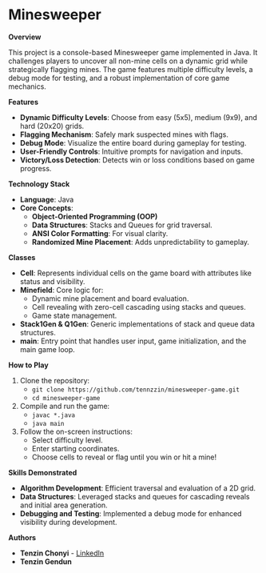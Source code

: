 # Minesweeper

**Overview**

This project is a console-based Minesweeper game implemented in Java. It challenges players to uncover all non-mine cells on a dynamic grid while strategically flagging mines. The game features multiple difficulty levels, a debug mode for testing, and a robust implementation of core game mechanics.

**Features**
- **Dynamic Difficulty Levels**: Choose from easy (5x5), medium (9x9), and hard (20x20) grids.
- **Flagging Mechanism**: Safely mark suspected mines with flags.
- **Debug Mode**: Visualize the entire board during gameplay for testing.
- **User-Friendly Controls**: Intuitive prompts for navigation and inputs.
- **Victory/Loss Detection**: Detects win or loss conditions based on game progress. 

**Technology Stack**
- **Language**: Java
- **Core Concepts**:
  - **Object-Oriented Programming (OOP)**
  - **Data Structures**: Stacks and Queues for grid traversal.
  - **ANSI Color Formatting**: For visual clarity.
  - **Randomized Mine Placement**: Adds unpredictability to gameplay.

**Classes**
- **Cell**: Represents individual cells on the game board with attributes like status and visibility.
- **Minefield**: Core logic for:
  - Dynamic mine placement and board evaluation.
  - Cell revealing with zero-cell cascading using stacks and queues.
  - Game state management.
- **Stack1Gen & Q1Gen**: Generic implementations of stack and queue data structures.
- **main**: Entry point that handles user input, game initialization, and the main game loop.

**How to Play**
1. Clone the repository:
   - `git clone https://github.com/tennzzin/minesweeper-game.git`
   - `cd minesweeper-game`
2. Compile and run the game:
   - `javac *.java`
   - `java main`
3. Follow the on-screen instructions:
   - Select difficulty level.
   - Enter starting coordinates.
   - Choose cells to reveal or flag until you win or hit a mine!

**Skills Demonstrated**
- **Algorithm Development**: Efficient traversal and evaluation of a 2D grid.
- **Data Structures**: Leveraged stacks and queues for cascading reveals and initial area generation.
- **Debugging and Testing**: Implemented a debug mode for enhanced visibility during development.

**Authors**
- **Tenzin Chonyi** - [LinkedIn](https://www.linkedin.com/in/tenzin-chonyi-871863252)
- **Tenzin Gendun**
